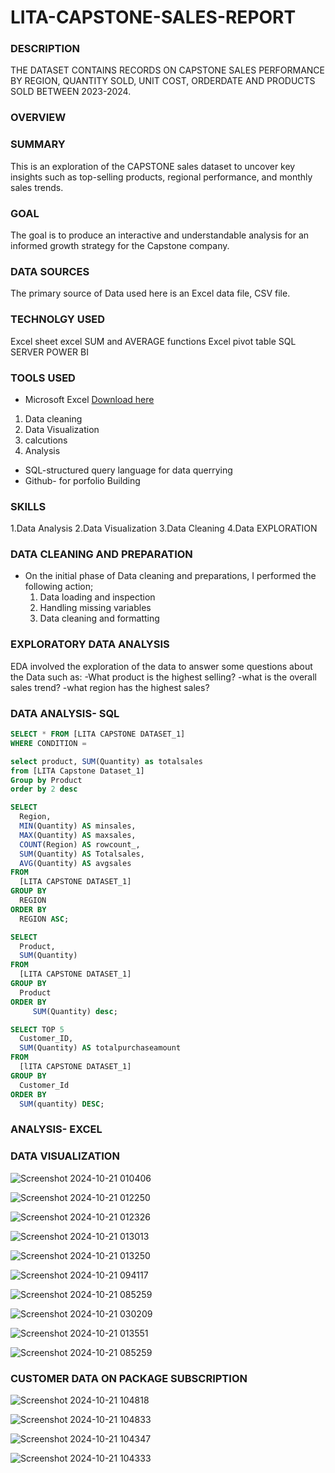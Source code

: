 # LITA-CAPSTONE-SALES-REPORT

### DESCRIPTION
THE DATASET CONTAINS RECORDS ON CAPSTONE SALES PERFORMANCE BY REGION, QUANTITY SOLD, UNIT COST, ORDERDATE AND PRODUCTS SOLD BETWEEN 2023-2024.

### OVERVIEW

### SUMMARY
This is an exploration of the CAPSTONE sales dataset to uncover key insights such as top-selling products, regional
performance, and monthly sales trends.

### GOAL
The goal is to produce an interactive and understandable analysis for an informed growth strategy for the Capstone company.

### DATA SOURCES
The primary source of Data used here is an Excel data file, CSV file.

### TECHNOLGY USED
Excel sheet
excel SUM and AVERAGE functions
Excel pivot table
SQL SERVER
POWER BI



### TOOLS USED
- Microsoft Excel [Download here](https://www.microsoft.com)
1. Data cleaning
2. Data Visualization
3. calcutions
4. Analysis
- SQL-structured query language for data querrying
- Github- for porfolio Building

### SKILLS
1.Data Analysis
2.Data Visualization
3.Data Cleaning
4.Data EXPLORATION

### DATA CLEANING AND PREPARATION
- On the initial phase of Data cleaning and preparations, I performed the following action;
  1. Data loading and inspection
  2. Handling missing variables
  3. Data cleaning and formatting
      
### EXPLORATORY DATA ANALYSIS
EDA involved the exploration of the data to answer some questions about the Data such as:
-What product is the highest selling?
-what is the overall sales trend?
-what region has the highest sales?

### DATA ANALYSIS- SQL
```SQL
SELECT * FROM [LITA CAPSTONE DATASET_1]
WHERE CONDITION =
```

```SQL
select product, SUM(Quantity) as totalsales
from [LITA Capstone Dataset_1]
Group by Product 
order by 2 desc
```

```SQL
SELECT
  Region,
  MIN(Quantity) AS minsales,
  MAX(Quantity) AS maxsales,
  COUNT(Region) AS rowcount_,
  SUM(Quantity) AS Totalsales,
  AVG(Quantity) AS avgsales
FROM
  [LITA CAPSTONE DATASET_1]
GROUP BY
  REGION
ORDER BY
  REGION ASC;
```

```SQL
SELECT
  Product,
  SUM(Quantity) 
FROM
  [LITA CAPSTONE DATASET_1]
GROUP BY
  Product
ORDER BY
     SUM(Quantity) desc;
```

```SQL
SELECT TOP 5
  Customer_ID,
  SUM(Quantity) AS totalpurchaseamount
FROM
  [lITA CAPSTONE DATASET_1]
GROUP BY
  Customer_Id
ORDER BY
  SUM(quantity) DESC;
```

### ANALYSIS- EXCEL




### DATA VISUALIZATION
![Screenshot 2024-10-21 010406](https://github.com/user-attachments/assets/4da46a9d-72a4-4d7a-94cf-c4d5c56e0c20)

![Screenshot 2024-10-21 012250](https://github.com/user-attachments/assets/4f98a0f2-6515-4408-afd9-6d47e2853032)

![Screenshot 2024-10-21 012326](https://github.com/user-attachments/assets/0de97086-00c3-46d9-ac53-03ad16156b09)

![Screenshot 2024-10-21 013013](https://github.com/user-attachments/assets/a3de15fb-24dd-4f18-aa66-6473ca090421)

![Screenshot 2024-10-21 013250](https://github.com/user-attachments/assets/87868a84-4387-4e8f-ad0c-600e0377d649)

![Screenshot 2024-10-21 094117](https://github.com/user-attachments/assets/2576c718-37d9-4586-a4db-e6858cb55295)

![Screenshot 2024-10-21 085259](https://github.com/user-attachments/assets/faf8f501-7c10-4f15-9aee-7183eeb01827)

![Screenshot 2024-10-21 030209](https://github.com/user-attachments/assets/5995e36a-62b9-4064-a020-99f890c76012)

![Screenshot 2024-10-21 013551](https://github.com/user-attachments/assets/bde88f18-379e-4558-9616-ff41ad93e3ee)

![Screenshot 2024-10-21 085259](https://github.com/user-attachments/assets/8583aeec-eea5-444e-8c24-6d6387a347de)


### CUSTOMER DATA ON PACKAGE SUBSCRIPTION

![Screenshot 2024-10-21 104818](https://github.com/user-attachments/assets/cc6e434d-7726-4b3d-8946-a8c5eb18b6bc)

![Screenshot 2024-10-21 104833](https://github.com/user-attachments/assets/74019b63-abf0-4d2d-acf6-6a7dd1905bc7)

![Screenshot 2024-10-21 104347](https://github.com/user-attachments/assets/1cc4a4c0-3f1b-4eda-b243-8a9f8102b01d)

![Screenshot 2024-10-21 104333](https://github.com/user-attachments/assets/c6f3f258-97f6-4e72-9448-557f11ffe3a4)



